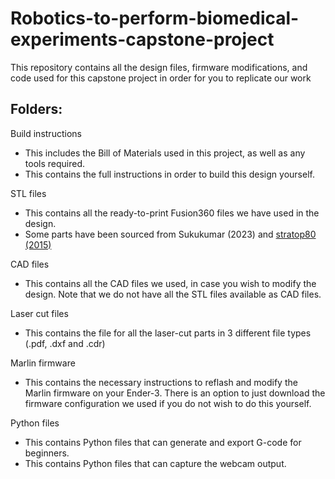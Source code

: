 # Robotics-to-perform-biomedical-experiments-capstone-project
This repository contains all the design files, firmware modifications, and code used for this capstone project in order for you to replicate our work

## Folders:

Build instructions
-  This includes the Bill of Materials used in this project, as well as any tools required.
- This contains the full instructions in order to build this design yourself.

STL files
- This contains all the ready-to-print Fusion360 files we have used in the design.
- Some parts have been sourced from Sukukumar (2023) and [stratop80 (2015)](https://www.thingiverse.com/thing:1071695/files)

CAD files
- This contains all the CAD files we used, in case you wish to modify the design. Note that we do not have all the STL files available as CAD files.

Laser cut files
- This contains the file for all the laser-cut parts in 3 different file types (.pdf, .dxf and .cdr)

Marlin firmware
- This contains the necessary instructions to reflash and modify the Marlin firmware on your Ender-3. There is an option to just download the firmware configuration we used if you do not wish to do this yourself.

Python files
- This contains Python files that can generate and export G-code for beginners.
- This contains Python files that can capture the webcam output.
